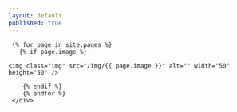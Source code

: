 ```yaml
---
layout: default
published: true
---
```

<p>
    <div class="side-by-side">
   
     {% for page in site.pages %}
       {% if page.image %}
        
    <img class="img" src="/img/{{ page.image }}" alt="" width="50" height="50" />
        
        {% endif %}
        {% endfor %}  
     </div>
  </p>
